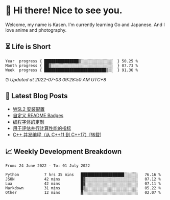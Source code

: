 <h1>👋 Hi there! Nice to see you.</h1>

Welcome, my name is Kasen. I’m currently learning Go and Japanese. And I love anime and photography.


## ⏳ Life is Short

<!-- Start of Time Progress Bar -->
``` text
Year  progress { ███████████████▒░░░░░░░░░░░░░░  } 50.25 %
Month progress { ██▒░░░░░░░░░░░░░░░░░░░░░░░░░░░  } 07.73 %
Week  progress { ███████████████████████████▒░░  } 91.36 %
```

⏰ *Updated at 2022-07-03 09:28:50 AM UTC+8*

<!-- End of Time Progress Bar -->

## 📝 Latest Blog Posts

<!-- BLOG-POST-LIST:START -->
- [WSL2 安装配置](https://blog.imkasen.com/wsl2-config.html)
- [自定义 README Badges](https://blog.imkasen.com/custom-readme-badges.html)
- [编程字体的定制](https://blog.imkasen.com/coding-fonts-configuration.html)
- [用于评估并行计算性能的指标](https://blog.imkasen.com/parallel-performance-metrics.html)
- [C++ 并发编程（从 C++11 到 C++17）[转载]](https://blog.imkasen.com/cpp-concurrency.html)
<!-- BLOG-POST-LIST:END -->

## 📈 Weekly Development Breakdown

<!--START_SECTION:waka-->

```text
From: 24 June 2022 - To: 01 July 2022

Python           7 hrs 35 mins   ███████████████████░░░░░░   76.16 %
JSON             42 mins         █▓░░░░░░░░░░░░░░░░░░░░░░░   07.12 %
Lua              42 mins         █▓░░░░░░░░░░░░░░░░░░░░░░░   07.11 %
Markdown         31 mins         █▒░░░░░░░░░░░░░░░░░░░░░░░   05.22 %
Other            12 mins         ▓░░░░░░░░░░░░░░░░░░░░░░░░   02.07 %
```

<!--END_SECTION:waka-->
